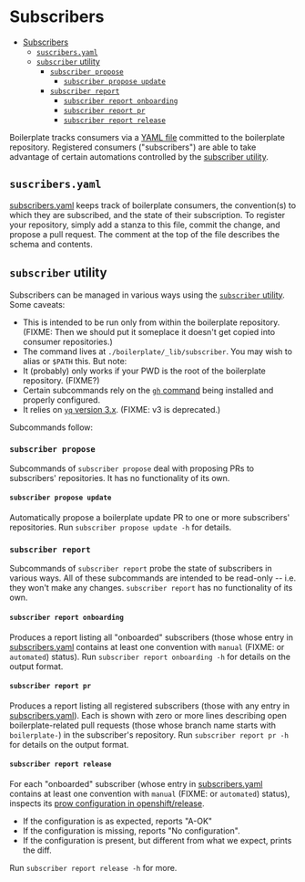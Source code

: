 # Subscribers

- [Subscribers](#subscribers)
  - [`suscribers.yaml`](#suscribersyaml)
  - [`subscriber` utility](#subscriber-utility)
    - [`subscriber propose`](#subscriber-propose)
      - [`subscriber propose update`](#subscriber-propose-update)
    - [`subscriber report`](#subscriber-report)
      - [`subscriber report onboarding`](#subscriber-report-onboarding)
      - [`subscriber report pr`](#subscriber-report-pr)
      - [`subscriber report release`](#subscriber-report-release)

Boilerplate tracks consumers via a [YAML file](#suscribersyaml) committed to the boilerplate repository.
Registered consumers ("subscribers") are able to take advantage of certain automations controlled by the [subscriber utility](#subscriber-utility).

## `suscribers.yaml`
[subscribers.yaml](../subscribers.yaml) keeps track of boilerplate consumers, the convention(s) to which they are subscribed, and the state of their subscription.
To register your repository, simply add a stanza to this file, commit the change, and propose a pull request.
The comment at the top of the file describes the schema and contents.

## `subscriber` utility
Subscribers can be managed in various ways using the [`subscriber` utility](../boilerplate/_lib/subscriber).
Some caveats:
- This is intended to be run only from within the boilerplate repository. (FIXME: Then we should put it someplace it doesn't get copied into consumer repositories.)
- The command lives at `./boilerplate/_lib/subscriber`. You may wish to alias or `$PATH` this. But note:
- It (probably) only works if your PWD is the root of the boilerplate repository. (FIXME?)
- Certain subcommands rely on the [`gh` command](https://github.com/cli/cli) being installed and properly configured.
- It relies on [`yq` version 3.x](https://mikefarah.gitbook.io/yq/v/v3.x/). (FIXME: v3 is deprecated.)

Subcommands follow:

### `subscriber propose`
Subcommands of `subscriber propose` deal with proposing PRs to subscribers' repositories.
It has no functionality of its own.

#### `subscriber propose update`
Automatically propose a boilerplate update PR to one or more subscribers' repositories.
Run `subscriber propose update -h` for details.

### `subscriber report`
Subcommands of `subscriber report` probe the state of subscribers in various ways.
All of these subcommands are intended to be read-only -- i.e. they won't make any changes.
`subscriber report` has no functionality of its own.

#### `subscriber report onboarding`
Produces a report listing all "onboarded" subscribers (those whose entry in [subscribers.yaml](../subscribers.yaml) contains at least one convention with `manual` (FIXME: or `automated`) status).
Run `subscriber report onboarding -h` for details on the output format.

#### `subscriber report pr`
Produces a report listing all registered subscribers (those with any entry in [subscribers.yaml](../subscribers.yaml)).
Each is shown with zero or more lines describing open boilerplate-related pull requests (those whose branch name starts with `boilerplate-`) in the subscriber's repository.
Run `subscriber report pr -h` for details on the output format.

#### `subscriber report release`
For each "onboarded" subscriber (whose entry in [subscribers.yaml](../subscribers.yaml) contains at least one convention with `manual` (FIXME: or `automated`) status), inspects its [prow configuration in openshift/release](https://github.com/openshift/release/tree/master/ci-operator/config/).
- If the configuration is as expected, reports "A-OK"
- If the configuration is missing, reports "No configuration".
- If the configuration is present, but different from what we expect, prints the diff.

Run `subscriber report release -h` for more.
